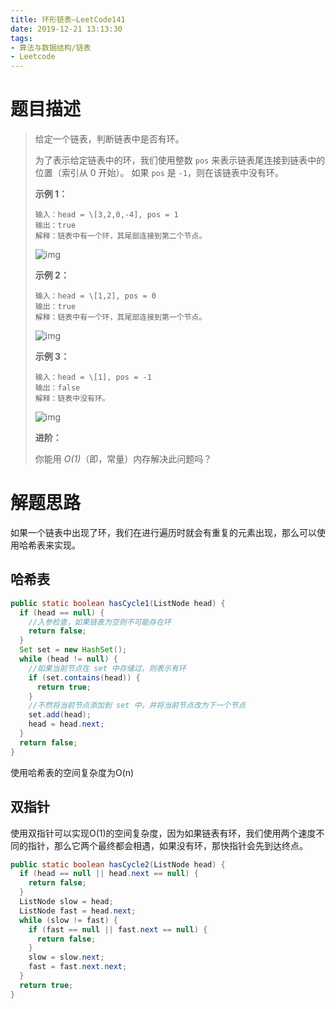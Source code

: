 ```yaml
---
title: 环形链表—LeetCode141
date: 2019-12-21 13:13:30
tags: 
- 算法与数据结构/链表
- Leetcode
---
```


# 题目描述

> 给定一个链表，判断链表中是否有环。
>
> 为了表示给定链表中的环，我们使用整数 `pos` 来表示链表尾连接到链表中的位置（索引从 0 开始）。 如果 `pos` 是 `-1`，则在该链表中没有环。
>
>  
>
> **示例 1：**
>
> ```
> 输入：head = \[3,2,0,-4], pos = 1
> 输出：true
> 解释：链表中有一个环，其尾部连接到第二个节点。
> ```
>
> ![img](https://assets.leetcode-cn.com/aliyun-lc-upload/uploads/2018/12/07/circularlinkedlist.png)
>
> **示例 2：**
>
> ```
> 输入：head = \[1,2], pos = 0
> 输出：true
> 解释：链表中有一个环，其尾部连接到第一个节点。
> ```
>
> ![img](https://assets.leetcode-cn.com/aliyun-lc-upload/uploads/2018/12/07/circularlinkedlist_test2.png)
>
> **示例 3：**
>
> ```
> 输入：head = \[1], pos = -1
> 输出：false
> 解释：链表中没有环。
> ```
>
> ![img](https://assets.leetcode-cn.com/aliyun-lc-upload/uploads/2018/12/07/circularlinkedlist_test3.png)
>
>  
>
> **进阶：**
>
> 你能用 *O(1)*（即，常量）内存解决此问题吗？

<!--more-->

# 解题思路

如果一个链表中出现了环，我们在进行遍历时就会有重复的元素出现，那么可以使用哈希表来实现。

## 哈希表

```java
public static boolean hasCycle1(ListNode head) {
  if (head == null) {
    //入参检查，如果链表为空则不可能存在环
    return false;
  }
  Set set = new HashSet();
  while (head != null) {
    //如果当前节点在 set 中存储过，则表示有环
    if (set.contains(head)) {
      return true;
    }
    //不然将当前节点添加到 set 中，并将当前节点改为下一个节点
    set.add(head);
    head = head.next;
  }
  return false;
}
```

使用哈希表的空间复杂度为O(n)

## 双指针

使用双指针可以实现O(1)的空间复杂度，因为如果链表有环，我们使用两个速度不同的指针，那么它两个最终都会相遇，如果没有环，那快指针会先到达终点。

```java
public static boolean hasCycle2(ListNode head) {
  if (head == null || head.next == null) {
    return false;
  }
  ListNode slow = head;
  ListNode fast = head.next;
  while (slow != fast) {
    if (fast == null || fast.next == null) {
      return false;
    }
    slow = slow.next;
    fast = fast.next.next;
  }
  return true;
}
```

